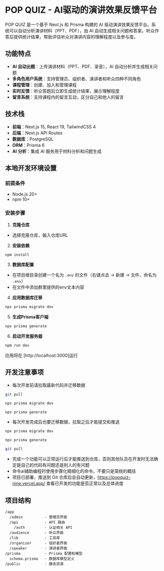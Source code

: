 # POP QUIZ - AI驱动的演讲效果反馈平台

POP QUIZ 是一个基于 Next.js 和 Prisma 构建的 AI 驱动演讲效果反馈平台。系统可以自动分析演讲材料（PPT、PDF），由 AI 自动生成相关问题和答案，听众作答后提供统计结果，帮助评估听众对演讲内容的理解程度以及参与度。

## 功能特点

- **AI 自动出题**：上传演讲材料（PPT、PDF、录音），AI 自动分析并生成相关问题
- **多角色用户系统**：支持管理员、组织者、演讲者和听众四种不同角色
- **课程管理**：创建、加入和管理课程
- **实时反馈**：听众答题后立即生成统计结果，展示理解程度
- **留言系统**：支持课程内的留言互动，区分自己和他人的留言

## 技术栈

- **前端**：Next.js 15, React 19, TailwindCSS 4
- **后端**：Next.js API Routes
- **数据库**：PostgreSQL
- **ORM**：Prisma 6
- **AI 分析**：集成 AI 服务用于材料分析和问题生成

## 本地开发环境设置

### 前提条件

- Node.js 20+ 
- npm 10+

### 安装步骤

1. **克隆仓库**

- 选择克隆仓库，输入仓库URL

2. **安装依赖**

```bash
npm install
```

3. **数据库配置**

- 在项目根目录创建一个名为 `.env` 的文件（右键点击 → 新建 → 文件，命名为 `.env`）
- 在文件中添加群里提供的env文本内容

4. **应用数据库迁移**

```bash
npx prisma migrate dev
```

5. **生成Prisma客户端**

```bash
npx prisma generate
```

6. **启动开发服务器**

```bash
npm run dev
```

应用将在 [http://localhost:3000]运行


## 开发注意事项

- 每次开发前请拉取最新代码并迁移数据
```bash
git pull
```
```bash
npx prisma migrate dev
```
```bash
npx prisma generate
```
- 每次开发完成后也要迁移数据，拉取之后才能提交和推送
```bash
npx prisma migrate dev
```
```bash
npx prisma generate
```
```bash
git pull
```
- 完成一个功能可以正常运行后才能推送到仓库，否则其他队员在开发时无法确定是自己的代码有问题还是别人的有问题
- 命令ai辅助编程时使用步骤化精细化的命令，不要只是笼统的概括
- 项目已部署，推送到 Git 仓库后会自动更新，https://popquiz-nine.vercel.app/ 查看已开发的功能是否正常以及总体进度

## 项目结构

```
/app
  /admin          - 管理员界面
  /api            - API 路由
    /auth         - 认证相关 API
  /audience       - 听众界面
  /lib            - 工具库
  /organizer      - 组织者界面
  /speaker        - 演讲者界面
/prisma           - Prisma 配置和模型
  schema.prisma   - 数据库模型定义
/public           - 静态资源
```
